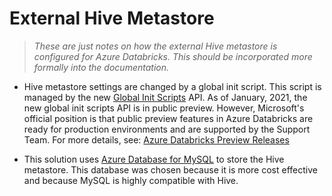 # External Hive Metastore

> *These are just notes on how the external Hive metastore is configured for Azure Databricks.
> This should be incorporated more formally into the documentation.*

- Hive metastore settings are changed by a global init script. This script is managed by the new [Global Init Scripts](https://docs.databricks.com/clusters/init-scripts.html#global-init-scripts) API. As of January, 2021, the new global init scripts API is in public preview. However, Microsoft's official position is that public preview features in Azure Databricks are ready for production environments and are supported by the Support Team. For more details, see:
[Azure Databricks Preview Releases](https://docs.microsoft.com/en-us/azure/databricks/release-notes/release-types)

- This solution uses [Azure Database for MySQL](https://azure.microsoft.com/en-us/services/mysql/) to store the Hive metastore. This database was chosen because it is more cost effective and because MySQL is highly compatible with Hive.

